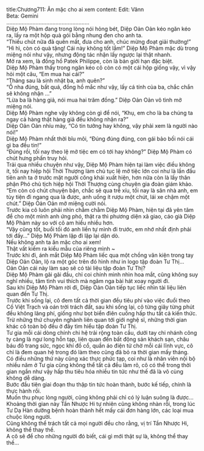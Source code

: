 title:Chương711: Ăn mặc cho ai xem
content:
Edit: Vânn<br>Beta: Gemini<br>………………………………………………<br>Diệp Mộ Phàm đang trong lòng nói hỏng bét, Diệp Oản Oản kéo ngăn kéo ra, lấy ra một hộp quà gói bằng nhung đen cho anh ta.<br>“Thiếu chút nữa đã quên mất, đưa cho anh, chúc mừng đoạt giải thưởng!”<br>“Hì hì, còn có quà tặng! Cái này không tốt lắm!” Diệp Mộ Phàm mặc dù trong miệng nói như vậy, nhưng động tác nhận lấy ngược lại thật nhanh.<br>Mở ra xem, là đồng hồ Patek Philippe, còn là bản giới hạn đặc biệt.<br>Diệp Mộ Phàm thấy trong ngăn kéo cô còn có một cái hộp giống vậy, vì vậy hỏi một câu, “Em mua hai cái?”<br>“Tháng sau là sinh nhật ba, anh quên?”<br>“Ồ nha đúng, bất quá, đồng hồ mắc như vậy, lấy cá tính của ba, chắc chắn sẽ không nhận …”<br>“Lừa ba là hàng giả, nói mua hai trăm đồng.” Diệp Oản Oản vô tình mở miệng nói.<br>Diệp Mộ Phàm nghe vậy không còn gì để nói, “Khụ, em cho là ba chúng ta ngay cả hàng thật hàng giả đều không nhận ra?”<br>Diệp Oản Oản nhíu mày, “Có tin tưởng hay không, vậy phải xem là người nào nói!”<br>Diệp Mộ Phàm nhất thời bĩu môi, “Đúng đúng đúng, con gái bảo bối nói cái gì ba đều tin!”<br>“Đúng rồi, tối nay theo lệ mở tiệc em có tới hay không?” Diệp Mộ Phàm có chút hưng phấn truy hỏi.<br>Trải qua nhiều chuyện như vậy, Diệp Mộ Phàm hiện tại làm việc điều không ít, tối nay hiệp hội Thời Thượng làm chủ tục lệ mở tiệc lớn coi như là lần đầu tiên anh ta ở trước mặt người công khái xuất hiện, hơn nữa còn là lấy thân phận Phó chủ tịch hiệp hội Thời Thượng cùng chuyên gia đoàn giám khảo.<br>“Em còn có chút chuyện bận, chắc sẽ qua trễ xíu, tối nay là sân nhà anh, em tùy tiện đi ngang qua là được, anh uống ít rượu một chút, lái xe chậm một chút.” Diệp Oản Oản mở miệng cười nói.<br>Trước kia cô luôn phải nhìn chằm chằm Diệp Mộ Phàm, hiện tại đã yên tâm để cho một mình anh ứng phó, thật ra thì phương diện xã giao, cáo già Diệp Mộ Phàm này so với cô am hiểu nhiều hơn.<br>“Vậy cũng tốt, buổi tối đó anh liền tự mình đi trước, em nhớ nhất định phải tới đấy…” Diệp Mộ Phàm lặp đi lặp lại dặn dò.<br>Nếu không anh ta ăn mặc cho ai xem!<br>Thật vất kiếm ra kiểu mẫu của riêng mình ~<br>Trước khi đi, ánh mắt Diệp Mộ Phàm liếc qua một chồng văn kiện trong tay Diệp Oản Oản, lộ ra một góc trên đó hình như in logo tập đoàn Tư Thị…<br>Oản Oản cái này làm sao sẽ có tài liệu tập đoàn Tư Thị?<br>Diệp Mộ Phàm gãi gãi đầu, chỉ coi chính mình nhìn hoa mắt, cũng không suy nghĩ nhiều, tâm tình vui thích mà ngâm nga bài hát xoay người đi.<br>Sau khi Diệp Mộ Phàm rời đi, Diệp Oản Oản tiếp tục liếc nhìn tài liệu liên quan đến Tư Thị.<br>Trước khi sống lại, cô đem tất cả thời gian đều tiêu phí vào việc đuổi theo Cố Việt Trạch và oán trời trách đất, sau khi sống lại, cô từng giây từng phút đều không lãng phí, giống như bọt biển điên cuồng hấp thu tất cả kiến thức.<br>Trừ những thứ chuyên nghành liên quan tới giới nghệ sĩ, những thời gian khác cô toàn bộ đều ở đây tìm hiểu tập đoàn Tư Thị.<br>Tư gia mỗi cái dòng chính chi hệ trải rộng toàn cầu, dưới tay chi nhánh công ty càng là ngư long hỗn tạp, liên quan đến bất động sản khách sạn, châu báu đồ trang sức, ngọc khí đồ cổ, quần áo điện tử chờ mỗi cái lĩnh vực, cô chỉ là đem quan hệ trong đó làm theo cũng đã bỏ ra thời gian mấy tháng.<br>Có điều những thứ này cũng xác thực phức tạp, coi như là nhân viên nội bộ nhiều năm ở Tư gia cũng không thể tất cả đều làm rõ, cô có thể trong thời gian ngắn như vậy hấp thu tiêu hóa nhiều tin tức như thế đã là vô cùng không dễ dàng.<br>Bước đầu tiên giai đoạn thu thập tin tức hoàn thành, bước kế tiếp, chính là thực hành rồi.<br>Muốn thu phục lòng người, cũng không phải chỉ có lý luận suông là được…<br>Khoảng thời gian này Tần Nhược Hi tự nhiên cũng không nhàn rỗi, trong lúc Tư Dạ Hàn dưỡng bệnh hoàn thành hết mấy cái đơn hàng lớn, các loại mua chuộc lòng người.<br>Cũng không thể trách tất cả mọi người đều cho rằng, vị trí Tần Nhược Hi, không thể thay thế.<br>A cô sẽ để cho những người đó biết, cái gì mới thật sự là, không thể thay thế…